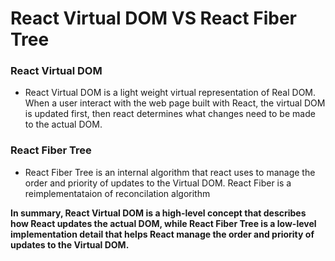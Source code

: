 # React Virtual DOM VS React Fiber Tree

### React Virtual DOM
- React Virtual DOM is a light weight virtual representation of Real DOM. When a user interact with the web page built with React, the virtual DOM is updated first, then react determines what changes need to be made to the actual DOM.

### React Fiber Tree
- React Fiber Tree is an internal algorithm that react uses to manage the order and priority of updates to the Virtual DOM. React Fiber is a reimplementataion of reconcilation algorithm


**In summary, React Virtual DOM is a high-level concept that describes how React updates the actual DOM, while React Fiber Tree is a low-level implementation detail that helps React manage the order and priority of updates to the Virtual DOM.**  